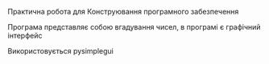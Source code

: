 Практична робота для Конструювання програмного забезпечення

Програма представляє собою вгадування чисел, в програмі є графічний інтерфейс

Використовується pysimplegui